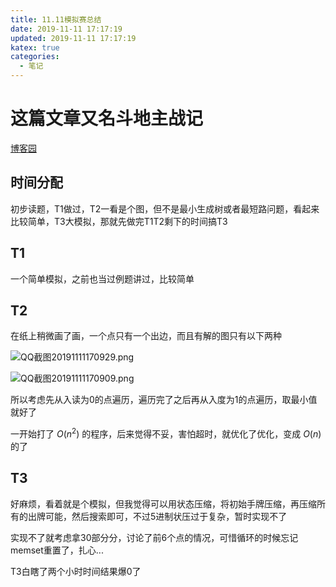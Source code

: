 ```yaml
---
title: 11.11模拟赛总结
date: 2019-11-11 17:17:19
updated: 2019-11-11 17:17:19
katex: true
categories:
  - 笔记
---
```


# 这篇文章又名斗地主战记
[博客园](https://www.cnblogs.com/xuanfly/p/11836858.html)

## 时间分配

初步读题，T1做过，T2一看是个图，但不是最小生成树或者最短路问题，看起来比较简单，T3大模拟，那就先做完T1T2剩下的时间搞T3

## T1

一个简单模拟，之前也当过例题讲过，比较简单

## T2

在纸上稍微画了画，一个点只有一个出边，而且有解的图只有以下两种

![QQ截图20191111170929.png](https://i.loli.net/2019/11/11/pGXxNzWalSDPkBb.png)

![QQ截图20191111170909.png](https://i.loli.net/2019/11/11/RexOy1cqWD3pC6b.png)

所以考虑先从入读为0的点遍历，遍历完了之后再从入度为1的点遍历，取最小值就好了

一开始打了 $O(n^2)$ 的程序，后来觉得不妥，害怕超时，就优化了优化，变成 $O(n)$ 的了

## T3

好麻烦，看着就是个模拟，但我觉得可以用状态压缩，将初始手牌压缩，再压缩所有的出牌可能，然后搜索即可，不过5进制状压过于复杂，暂时实现不了

实现不了就考虑拿30部分分，讨论了前6个点的情况，可惜循环的时候忘记memset重置了，扎心...

T3白瞎了两个小时时间结果爆0了